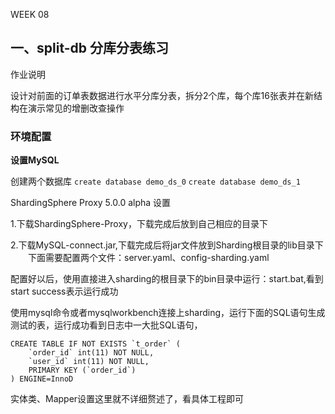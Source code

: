 WEEK 08

## 一、split-db 分库分表练习

作业说明

设计对前面的订单表数据进行水平分库分表，拆分2个库，每个库16张表并在新结构在演示常见的增删改查操作

### 环境配置  
**设置MySQL**
   
   创建两个数据库
   `create database demo_ds_0`
   `create database demo_ds_1`
   
ShardingSphere Proxy 5.0.0 alpha 设置

1.下载ShardingSphere-Proxy，下载完成后放到自己相应的目录下

2.下载MySQL-connect.jar,下载完成后将jar文件放到Sharding根目录的lib目录下
    下面需要配置两个文件：server.yaml、config-sharding.yaml

配置好以后，使用直接进入sharding的根目录下的bin目录中运行：start.bat,看到start success表示运行成功

使用mysql命令或者mysqlworkbench连接上sharding，运行下面的SQL语句生成测试的表，运行成功看到日志中一大批SQL语句，
    
    CREATE TABLE IF NOT EXISTS `t_order` (
        `order_id` int(11) NOT NULL,
        `user_id` int(11) NOT NULL,
        PRIMARY KEY (`order_id`)
    ) ENGINE=InnoD

实体类、Mapper设置这里就不详细赘述了，看具体工程即可



